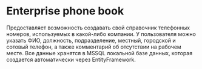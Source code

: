 # Enterprise phone book


Предоставляет возможность создавать свой справочник телефонных номеров, используемых в какой-либо компании.
У пользователя можно указать ФИО, должность, подразделение, местный, городской и сотовый телефон, а также комментарий об отсутствии на рабочем месте.
Все данные хранятся в MSSQL локальной базе данных, которая создается автоматически через EntityFramework.
